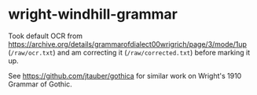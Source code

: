 # wright-windhill-grammar

Took default OCR from https://archive.org/details/grammarofdialect00wrigrich/page/3/mode/1up (`/raw/ocr.txt`) and am correcting it (`/raw/corrected.txt`) before marking it up.

See https://github.com/jtauber/gothica for similar work on Wright's 1910 Grammar of Gothic.
